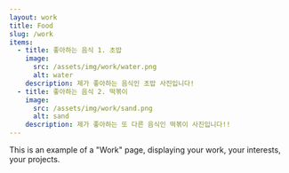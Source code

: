 ```yaml
---
layout: work
title: Food
slug: /work
items:
  - title: 좋아하는 음식 1. 초밥
    image:
      src: /assets/img/work/water.png
      alt: water
    description: 제가 좋아하는 음식인 초밥 사진입니다!
  - title: 좋아하는 음식 2. 떡볶이
    image:
      src: /assets/img/work/sand.png
      alt: sand
    description: 제가 좋아하는 또 다른 음식인 떡볶이 사진입니다!!
---
```


This is an example of a "Work" page, displaying your work, your interests, your projects.
<br />
<br />

